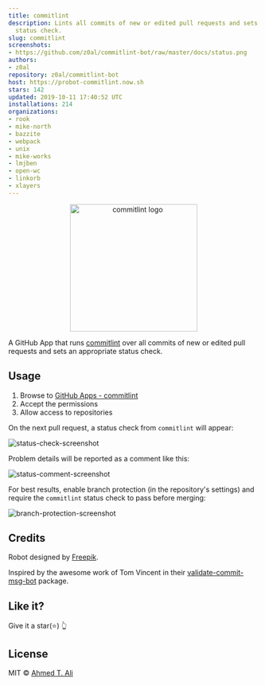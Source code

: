 ```yaml
---
title: commitlint
description: Lints all commits of new or edited pull requests and sets an appropriate
  status check.
slug: commitlint
screenshots:
- https://github.com/z0al/commitlint-bot/raw/master/docs/status.png
authors:
- z0al
repository: z0al/commitlint-bot
host: https://probot-commitlint.now.sh
stars: 142
updated: 2019-10-11 17:40:52 UTC
installations: 214
organizations:
- rook
- mike-north
- bazzite
- webpack
- unix
- mike-works
- lmjben
- open-wc
- linkorb
- xlayers
---
```


<p align="center">
  <img src="https://avatars0.githubusercontent.com/in/6357" width="256" alt="commitlint logo" />
</p>

A GitHub App that runs [commitlint](https://github.com/marionebl/commitlint) over all commits of new or edited pull requests
and sets an appropriate status check.

## Usage

1.  Browse to [GitHub Apps - commitlint][apps]
2.  Accept the permissions
3.  Allow access to repositories

On the next pull request, a status check from `commitlint` will appear:

![status-check-screenshot][]

Problem details will be reported as a comment like this:

![status-comment-screenshot][]

For best results, enable branch protection (in the repository's settings) and require the `commitlint` status check to pass before merging:

![branch-protection-screenshot][]

[apps]: https://github.com/apps/commitlint
[status-check-screenshot]: https://github.com/z0al/commitlint-bot/raw/master/docs/status.png
[status-comment-screenshot]: https://github.com/z0al/commitlint-bot/raw/master/docs/comment.png
[branch-protection-screenshot]: https://github.com/z0al/commitlint-bot/raw/master/docs/setting.png

## Credits

Robot designed by [Freepik](https://www.freepik.com/free-vector/fun-pack-of-robots-avatars_1258314.htm).

Inspired by the awesome work of Tom Vincent in their [validate-commit-msg-bot](https://github.com/tlvince/validate-commit-msg-bot) package.

## Like it?

Give it a star(:star:) :point_up_2:

## License

MIT © [Ahmed T. Ali](https://github.com/z0al)
